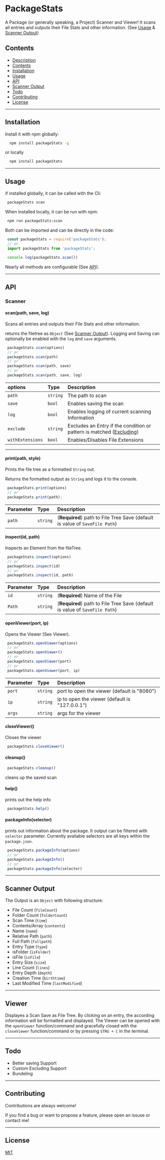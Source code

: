 
# PackageStats

A Package (or generally speaking, a Project) Scanner and Viewer! It scans all entries and outputs their File Stats and other information.
(See [Usage](#usage) & [Scanner Output](#Scanner-Output))

## Contents

- [Description](#description)
- [Contents](#contents)
- [Installation](#installation)
- [Usage](#usage)
- [API](#api)
- [Scanner Output](#Scanner-Output)
- [Todo](#todo)
- [Contributing](#contributing)
- [License](#license)

---

## Installation

Install it with npm globally:

```bash
  npm install packageStats -g
```

or locally
```bash
  npm install packageStats 
```

--- 
## Usage

if installed globally, it can be called with the Cli:
```bash
 packageStats scan
```

When installed locally, it can be run with npm:
```bash
 npm run packageStats:scan
```

Both can be imported and can be directly in the code:
```javascript
 const packageStats = require('packageStats');
 // or
 import packageStats from 'packageStats';
 
 console.log(packageStats.scan())
```
Nearly all methods are configurable (See [API](#api)).

---

## API

### Scanner

#### scan(path, save, log)

Scans all entries and outputs their File Stats and other information.

returns the filetree as `Object` (See [Scanner Output](#Scanner-Output)). Logging and Saving can optionally be enabled with the `log` and `save` arguments.

```javascript
 packageStats.scan(options)
 // or
 packageStats.scan(path)
 // or
 packageStats.scan(path, save)
 // or
 packageStats.scan(path, save, log)
```

| options | Type      | Description                |
| :------ | :-------  | :------------------------- |
| `path`  | `string`  | The path to scan           |
| `save`  | `bool`    | Enables saving the scan    |
| `log`  | `bool`     | Enables logging of current scanning Information |
| `exclude` | `string` | Excludes an Entry if the condition or pattern is matched ([Excluding](#Excluding)) |
| `withExtensions`  | `bool` | Enables/Disables File Extensions |


--- 

#### print(path, style)

Prints the file tree as a formatted `String` out.

Returns the formatted output as `String` and logs it to the console.

```javascript
 packageStats.print(options)
 // or
 packageStats.print(path);
```

| Parameter | Type     | Description                       |
| :-------- | :------- | :-------------------------------- |
| `path`    | `string` |  (**Required**) path to File Tree Save (default is value of `SaveFile Path`) |


#### inspect(id, path)

Inspects an Element from the fileTree.

```javascript
 packageStats.inspect(options)
 // or
 packageStats.inspect(id)
 // or
 packageStats.inspect(id, path)
```

| Parameter | Type     | Description                       |
| :-------- | :------- | :-------------------------------- |
| `id`      | `string` | (**Required**) Name of the File   |
| `Path`    | `string` | (**Required**) path to File Tree Save (default is value of `SaveFile Path`) |


#### openViewer(port, ip)

Opens the Viewer (See Viewer).

```javascript
 packageStats.openViewer(options)
 // or
 packageStats.openViewer()
 // or
 packageStats.openViewer(port)
 // or
 packageStats.openViewer(port, ip)
```
| Parameter | Type     | Description                       |
| :-------- | :------- | :-------------------------------- |
| `port`    | `string` | port to open the viewer (default is "8080")    |
| `ip`      | `string` | ip to open the viewer (default is "127.0.0.1") |
| `args`    | `string` | args for the viewer               |


#### closeViewer()

Closes the viewer

```javascript
 packageStats.closeViewer()
```

#### cleanup()

```javascript
 packageStats.cleanup()
```
cleans up the saved scan 

#### help()

prints out the help info

```javascript
 packageStats.help()
```

#### packageInfo(selector)

prints out information about the package. It output can be filtered with `selector` parameter. Currently avaliable selectors are all keys within the `package.json`.

```javascript
 packageStats.packageInfo(options)
 // or
 packageStats.packageInfo()
 // or
 packageStats.packageInfo(selector)
```

---

## Scanner Output

The Output is an `Object` with following structure:
- File Count (`fileCount`)
- Folder Count (`folderCount`)
- Scan Time (`time`)
- Contents/Array (`contents`)
 - Name (`name`)
 - Relative Path (`path`)
 - Full Path (`fullpath`)
 - Entry Type (`type`)
 - isFolder (`isFolder`)
 - isFile (`isFile`)
 - Entry Size (`size`)
 - Line Count (`lines`)
 - Entry Depth (`depth`)
 - Creation Time (`birthtime`)
 - Last Modified Time (`lastModified`)

---

## Viewer

Displayes a Scan Save as File Tree. By clicking on an entry, the according information will be formatted and displayed.
The Viewer can be opened with the `openViewer` function/command and gracefully closed with the `closeViewer` function/command or by pressing `STRG + C` in the terminal.

---

## Todo

- Better saving Support
- Custom Excluding Support
- Bundeling

---

## Contributing

Contributions are always welcome!

If you find a bug or want to propose a feature, please open an issuse or contact me!

---

## License

[MIT](https://choosealicense.com/licenses/mit/)

